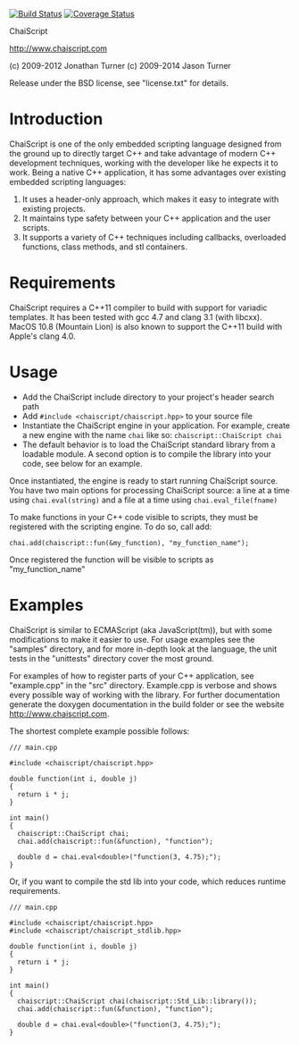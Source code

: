[![Build Status](https://travis-ci.org/ChaiScript/ChaiScript.png?branch=ChaiScript_5_0_CPP_11)](https://travis-ci.org/ChaiScript/ChaiScript)
[![Coverage Status](https://coveralls.io/repos/ChaiScript/ChaiScript/badge.png?branch=ChaiScript_5_0_CPP_11)](https://coveralls.io/r/ChaiScript/ChaiScript?branch=ChaiScript_5_0_CPP_11)

ChaiScript

http://www.chaiscript.com

(c) 2009-2012 Jonathan Turner
(c) 2009-2014 Jason Turner

Release under the BSD license, see "license.txt" for details.


Introduction
============

ChaiScript is one of the only embedded scripting language designed from the 
ground up to directly target C++ and take advantage of modern C++ development 
techniques, working with the developer like he expects it to work.  Being a 
native C++ application, it has some advantages over existing embedded scripting 
languages:

1. It uses a header-only approach, which makes it easy to integrate with 
   existing projects.
2. It maintains type safety between your C++ application and the user scripts.
3. It supports a variety of C++ techniques including callbacks, overloaded 
   functions, class methods, and stl containers.


Requirements
============

ChaiScript requires a C++11 compiler to build with support for variadic 
templates.  It has been tested with gcc 4.7 and clang 3.1 (with libcxx). MacOS 
10.8 (Mountain Lion) is also known to support the C++11 build with Apple's 
clang 4.0.

Usage
=====

* Add the ChaiScript include directory to your project's header search path
* Add `#include <chaiscript/chaiscript.hpp>` to your source file
* Instantiate the ChaiScript engine in your application.  For example, create a 
  new engine with the name `chai` like so: `chaiscript::ChaiScript chai`
* The default behavior is to load the ChaiScript standard library from a 
  loadable module. A second option is to compile the library into your code,
  see below for an example.

Once instantiated, the engine is ready to start running ChaiScript source.  You
have two main options for processing ChaiScript source: a line at a time using 
`chai.eval(string)` and a file at a time using `chai.eval_file(fname)`

To make functions in your C++ code visible to scripts, they must be registered 
with the scripting engine.  To do so, call add:

    chai.add(chaiscript::fun(&my_function), "my_function_name");

Once registered the function will be visible to scripts as "my_function_name"

Examples
========

ChaiScript is similar to ECMAScript (aka JavaScript(tm)), but with some 
modifications to make it easier to use.  For usage examples see the "samples" 
directory, and for more in-depth look at the language, the unit tests in the 
"unittests" directory cover the most ground.

For examples of how to register parts of your C++ application, see 
"example.cpp" in the "src" directory. Example.cpp is verbose and shows every 
possible way of working with the library. For further documentation generate 
the doxygen documentation in the build folder or see the website 
http://www.chaiscript.com.


The shortest complete example possible follows:

    /// main.cpp

    #include <chaiscript/chaiscript.hpp>

    double function(int i, double j)
    {
      return i * j;
    }

    int main()
    {
      chaiscript::ChaiScript chai;
      chai.add(chaiscript::fun(&function), "function");

      double d = chai.eval<double>("function(3, 4.75);");
    }



Or, if you want to compile the std lib into your code, which reduces
runtime requirements.

    /// main.cpp

    #include <chaiscript/chaiscript.hpp>
    #include <chaiscript/chaiscript_stdlib.hpp>

    double function(int i, double j)
    {
      return i * j;
    }

    int main()
    {
      chaiscript::ChaiScript chai(chaiscript::Std_Lib::library());
      chai.add(chaiscript::fun(&function), "function");

      double d = chai.eval<double>("function(3, 4.75);");
    }


